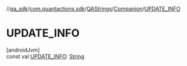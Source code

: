 //[qa_sdk](../../../../index.md)/[com.quantactions.sdk](../../index.md)/[QAStrings](../index.md)/[Companion](index.md)/[UPDATE_INFO](-u-p-d-a-t-e_-i-n-f-o.md)

# UPDATE_INFO

[androidJvm]\
const val [UPDATE_INFO](-u-p-d-a-t-e_-i-n-f-o.md): [String](https://kotlinlang.org/api/latest/jvm/stdlib/kotlin/-string/index.html)
